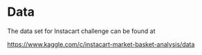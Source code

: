 # Data

The data set for Instacart challenge can be found at

https://www.kaggle.com/c/instacart-market-basket-analysis/data
